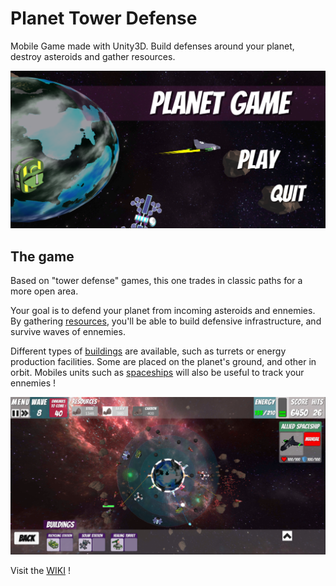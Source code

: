 # Planet Tower Defense
Mobile Game made with Unity3D. Build defenses around your planet, destroy asteroids and gather resources. 

![alt Menu](/Assets/Resources/Images/screenshots/menu10.png)

## The game
Based on "tower defense" games, this one trades in classic paths for a more open area.

Your goal is to defend your planet from incoming asteroids and ennemies. By gathering [resources](../../wiki/Resources), you'll be able to build defensive infrastructure, and survive waves of ennemies.

Different types of [buildings](../../wiki/Buildings) are available, such as turrets or energy production facilities. Some are placed on the planet's ground, and other in orbit. Mobiles units such as [spaceships](../../wiki/Spaceships) will also be useful to track your ennemies !

![alt Game view](/Assets/Resources/Images/screenshots/game10.PNG)

Visit the [WIKI](../../wiki) ! 
